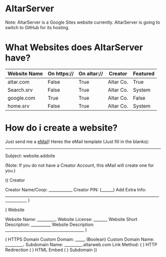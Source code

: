# AltarServer

Note: AltarServer is a Google Sites website currently. AltarServer is going to switch to GitHub for its hosting.

# What Websites does AltarServer have?

| Website Name | On https:// | On altar:// | Creator   | Featured |
|--------------|-------------|-------------|-----------|----------|
| altar.com    | False       | True        | Altar Co. | True     |
| Search.srv   | False       | True        | Altar Co. | System   |
| google.com   | True        | True        | Altar Co. | False    |
| home.srv     | False       | True        | Altar Co. | System   |

# How do i create a website?

Just send me a [eMail](mailto:alex@altarweb.com)!
Heres the eMail template (Just fill in the blanks):

-------------------------------------------------------------------------------------

Subject: website.addsite

(Note: If you do not have a Creator Account, this eMail will create one for you.)

(( Creator

Creator Name/Coop:         ____________
Creator PIN:               (______)
Add Extra Info: _________________________________________________________________________________________
)

( Website

Website Name:              _____________.____
Website License:           _______
Website Short Description: __________
Website Description:       ________________________________________
)

( HTTPS Domain
Custom Domain:             _____ (Boolean)
Custom Domain Name:        _____________.____
Subdomain Name:            _________.altarweb.com
Link Method:               ( ) HTTP Redirection ( ) HTML Embed ( ) Subdomain
))
